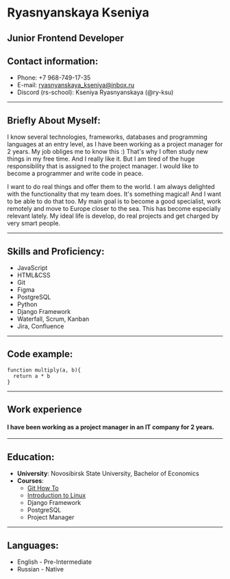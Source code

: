 # Ryasnyanskaya Kseniya

## Junior Frontend Developer

## Contact information:
- Phone: +7 968-749-17-35
- E-mail: ryasnyanskaya_kseniya@inbox.ru
- Discord (rs-school): Kseniya Ryasnyanskaya (@ry-ksu)
---
## Briefly About Myself:
I know several technologies, frameworks, databases and programming languages at an entry level, as I have been working as a project manager for 2 years. My job obliges me to know this :) That's why I often study new things in my free time. And I really like it. But I am tired of the huge responsibility that is assigned to the project manager. I would like to become a programmer and write code in peace. 

I want to do real things and offer them to the world. I am always delighted with the functionality that my team does. It's something magical! And I want to be able to do that too. My main goal is to become a good specialist, work remotely and move to Europe closer to the sea. This has become especially relevant lately. My ideal life is develop, do real projects and get charged by very smart people. 

---
## Skills and Proficiency:
* JavaScript
* HTML&CSS
* Git
* Figma
* PostgreSQL
* Python
* Django Framework
* Waterfall, Scrum, Kanban
* Jira, Confluence
---
## Code example:
```
function multiply(a, b){
  return a * b
}
```
---
## Work experience
#### I have been working as a project manager in an IT company for 2 years.
---
## Education:
* __University__: Novosibirsk State University, Bachelor of Economics
* __Courses__: 
  - [Git How To](https://githowto.com/)
  - [Introduction to Linux](https://stepik.org/course/73/promo)
  - Django Framework
  - PostgreSQL
  - Project Manager
---
## Languages:
* English - Pre-Intermediate
* Russian - Native